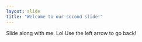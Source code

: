 ```yaml
---
layout: slide
title: "Welcome to our second slide!"
---
```

Slide along with me. Lol
Use the left arrow to go back!
